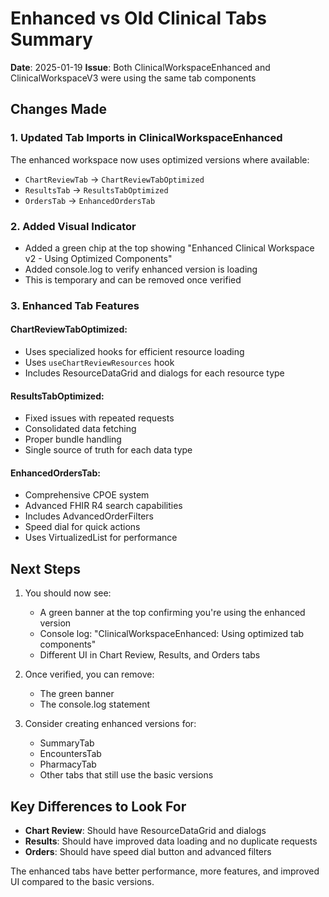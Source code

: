 # Enhanced vs Old Clinical Tabs Summary

**Date**: 2025-01-19
**Issue**: Both ClinicalWorkspaceEnhanced and ClinicalWorkspaceV3 were using the same tab components

## Changes Made

### 1. Updated Tab Imports in ClinicalWorkspaceEnhanced
The enhanced workspace now uses optimized versions where available:
- `ChartReviewTab` → `ChartReviewTabOptimized`
- `ResultsTab` → `ResultsTabOptimized`
- `OrdersTab` → `EnhancedOrdersTab`

### 2. Added Visual Indicator
- Added a green chip at the top showing "Enhanced Clinical Workspace v2 - Using Optimized Components"
- Added console.log to verify enhanced version is loading
- This is temporary and can be removed once verified

### 3. Enhanced Tab Features

#### ChartReviewTabOptimized:
- Uses specialized hooks for efficient resource loading
- Uses `useChartReviewResources` hook
- Includes ResourceDataGrid and dialogs for each resource type

#### ResultsTabOptimized:
- Fixed issues with repeated requests
- Consolidated data fetching
- Proper bundle handling
- Single source of truth for each data type

#### EnhancedOrdersTab:
- Comprehensive CPOE system
- Advanced FHIR R4 search capabilities
- Includes AdvancedOrderFilters
- Speed dial for quick actions
- Uses VirtualizedList for performance

## Next Steps

1. You should now see:
   - A green banner at the top confirming you're using the enhanced version
   - Console log: "ClinicalWorkspaceEnhanced: Using optimized tab components"
   - Different UI in Chart Review, Results, and Orders tabs

2. Once verified, you can remove:
   - The green banner
   - The console.log statement

3. Consider creating enhanced versions for:
   - SummaryTab
   - EncountersTab
   - PharmacyTab
   - Other tabs that still use the basic versions

## Key Differences to Look For

- **Chart Review**: Should have ResourceDataGrid and dialogs
- **Results**: Should have improved data loading and no duplicate requests
- **Orders**: Should have speed dial button and advanced filters

The enhanced tabs have better performance, more features, and improved UI compared to the basic versions.